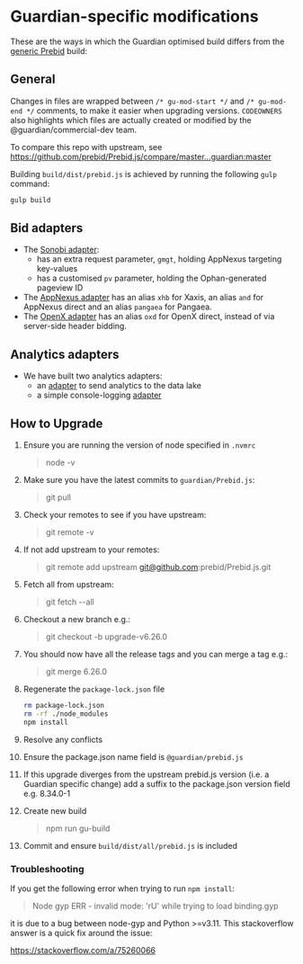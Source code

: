 # Guardian-specific modifications

These are the ways in which the Guardian optimised build differs from the [generic Prebid](https://github.com/prebid/Prebid.js) build:

## General

Changes in files are wrapped between `/* gu-mod-start */` and `/* gu-mod-end */` comments,
to make it easier when upgrading versions. `CODEOWNERS` also highlights which files
are actually created or modified by the @guardian/commercial-dev team.

To compare this repo with upstream, see https://github.com/prebid/Prebid.js/compare/master...guardian:master

Building `build/dist/prebid.js` is achieved by running the following `gulp` command:

```sh
gulp build
```

## Bid adapters

- The [Sonobi adapter](/modules/sonobiBidAdapter.js):
  - has an extra request parameter, `gmgt`, holding AppNexus targeting key-values
  - has a customised `pv` parameter, holding the Ophan-generated pageview ID
- The [AppNexus adapter](/modules/appnexusBidAdapter.js) has an alias `xhb` for Xaxis, an alias `and` for AppNexus direct and an alias `pangaea` for Pangaea.
- The [OpenX adapter](/modules/openxBidAdapter.js) has an alias `oxd` for OpenX direct, instead of via server-side header bidding.

## Analytics adapters

- We have built two analytics adapters:
  - an [adapter](/modules/guAnalyticsAdapter.js) to send analytics to the data lake
  - a simple console-logging [adapter](/modules/consoleLoggingAnalyticsAdapter.js)

## How to Upgrade

1. Ensure you are running the version of node specified in `.nvmrc`

   > node -v

1. Make sure you have the latest commits to `guardian/Prebid.js`:

   > git pull

1. Check your remotes to see if you have upstream:
   > git remote -v
1. If not add upstream to your remotes:
   > git remote add upstream git@github.com:prebid/Prebid.js.git
1. Fetch all from upstream:
   > git fetch --all
1. Checkout a new branch e.g.:
   > git checkout -b upgrade-v6.26.0
1. You should now have all the release tags and you can merge a tag e.g.:
   > git merge 6.26.0
1. Regenerate the `package-lock.json` file
   ```sh
   rm package-lock.json
   rm -rf ./node_modules
   npm install
   ```
1. Resolve any conflicts
1. Ensure the package.json name field is `@guardian/prebid.js`
1. If this upgrade diverges from the upstream prebid.js version (i.e. a Guardian specific change) add a suffix to the package.json version field e.g. 8.34.0-1
1. Create new build
   > npm run gu-build
1. Commit and ensure `build/dist/all/prebid.js` is included

### Troubleshooting

If you get the following error when trying to run `npm install`:

> Node gyp ERR - invalid mode: 'rU' while trying to load binding.gyp

it is due to a bug between node-gyp and Python >=v3.11. This stackoverflow answer is a quick fix around the issue:

https://stackoverflow.com/a/75260066
